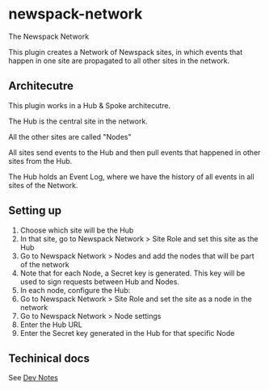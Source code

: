 # newspack-network
The Newspack Network

This plugin creates a Network of Newspack sites, in which events that happen in one site are propagated to all other sites in the network.

## Architecutre

This plugin works in a Hub & Spoke architecutre.

The Hub is the central site in the network.

All the other sites are called "Nodes"

All sites send events to the Hub and then pull events that happened in other sites from the Hub.

The Hub holds an Event Log, where we have the history of all events in all sites of the Network.

## Setting up

1. Choose which site will be the Hub
2. In that site, go to Newspack Network > Site Role and set this site as the Hub
3. Go to Newspack Network > Nodes and add the nodes that will be part of the network
4. Note that for each Node, a Secret key is generated. This key will be used to sign requests between Hub and Nodes.
5. In each node, configure the Hub:
6. Go to Newspack Network > Site Role and set the site as a node in the network
7. Go to Newspack Network > Node settings
8. Enter the Hub URL
9. Enter the Secret key generated in the Hub for that specific Node

## Techinical docs

See [Dev Notes](DEV_NOTES.md)
